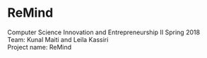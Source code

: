# ReMind
Computer Science Innovation and Entrepreneurship II Spring 2018  
Team: Kunal Maiti and Leila Kassiri  
Project name: ReMind 

